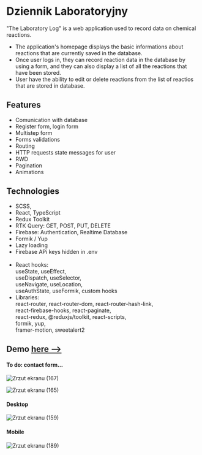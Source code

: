 # Dziennik Laboratoryjny

"The Laboratory Log" is a web application used to record data on chemical reactions. <br/>
- The application's homepage displays the basic informations about reactions that are currently saved in the database. <br/>
- Once user logs in, they can record reaction data in the database by using a form, and they can also display a list of all the reactions that have been stored. <br/>
- User have the ability to edit or delete reactions from the list of reactios that are stored in database.   

## Features
* Comunication with database
* Register form, login form 
* Multistep form
* Forms validations 
* Routing
* HTTP requests state messages for user
* RWD
* Pagination 
* Animations

## Technologies  
* SCSS,
* React, TypeScript
* Redux Toolkit 
* RTK Query: GET, POST, PUT, DELETE
* Firebase: Authentication, Realtime Database 
* Formik / Yup 
* Lazy loading
* Firebase APi keys hidden in .env
 <br/><br/>
* React hooks: <br/> useState, useEffect, <br/> useDispatch, useSelector, <br/> useNavigate, useLocation, <br/> useAuthState, useFormik, custom hooks
* Libraries: <br/>
react-router, react-router-dom, react-router-hash-link, <br/>
react-firebase-hooks, react-paginate,<br/>
react-redux, @reduxjs/toolkit, react-scripts,<br/>
formik, yup, <br/>
framer-motion, sweetalert2


## Demo <a href = "https://krzysztofe.github.io/Laboratory_Lab/"> here --></a>
#### To do: contact form...

![Zrzut ekranu (167)](https://user-images.githubusercontent.com/96065197/232578699-b9280879-5829-44e3-9016-bbe2c5e6f97a.png)

![Zrzut ekranu (165)](https://user-images.githubusercontent.com/96065197/232578229-bd210d87-bc1e-4a30-a531-d606b4a69d71.png)

#### Desktop

![Zrzut ekranu (159)](https://user-images.githubusercontent.com/96065197/232575819-6ebd3d29-1664-433a-be86-70381ead02e9.png)

#### Mobile

![Zrzut ekranu (189)](https://github.com/Krzysztofe/Laboratory_Lab/assets/96065197/4a82ead6-4274-4fe8-a7e5-c6f93fbc1d70)


